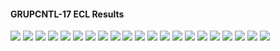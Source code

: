 #### GRUPCNTL-17 ECL Results

![](ECL/GRUPCNTL-17-Bottom_Hole_Pressure.png)
![](ECL/GRUPCNTL-17-Field_Production_Comparison_Plot.png)
![](ECL/GRUPCNTL-17-Field_Sales_Gas_Production_Comparison_Plot.png)
![](ECL/GRUPCNTL-17-Gas_Injection_Volumes.png)
![](ECL/GRUPCNTL-17-Group_Gas_Injection.png)
![](ECL/GRUPCNTL-17-Group_INJE_Gas_Injection_Comparison_Plot.png)
![](ECL/GRUPCNTL-17-Group_PROD_Production_Comparison_Plot.png)
![](ECL/GRUPCNTL-17-Well_INJ1_Gas_Injection_Comparison_Plot.png)
![](ECL/GRUPCNTL-17-Well_INJ2_Gas_Injection_Comparison_Plot.png)
![](ECL/GRUPCNTL-17-Well_PROD1_Pressure_Comparison_Plot.png)
![](ECL/GRUPCNTL-17-Well_PROD1_Production_and_Mode_of_Control_Plot.png)
![](ECL/GRUPCNTL-17-Well_PROD1_Production_Performance.png)
![](ECL/GRUPCNTL-17-Well_PROD2_Pressure_Comparison_Plot.png)
![](ECL/GRUPCNTL-17-Well_PROD2_Production_and_Mode_of_Control_Plot.png)
![](ECL/GRUPCNTL-17-Well_PROD2_Production_Performance.png)
![](ECL/GRUPCNTL-17-Well_PROD3_Pressure_Comparison_Plot.png)
![](ECL/GRUPCNTL-17-Well_PROD3_Production_and_Mode_of_Control_Plot.png)
![](ECL/GRUPCNTL-17-Well_PROD3_Production_Performance.png)
![](ECL/GRUPCNTL-17-Well_PROD4_Pressure_Comparison_Plot.png)
![](ECL/GRUPCNTL-17-Well_PROD4_Production_and_Mode_of_Control_Plot.png)
![](ECL/GRUPCNTL-17-Well_PROD4_Production_Performance.png)
